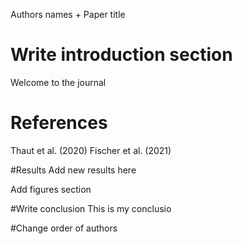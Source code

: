 Authors names + Paper title

# Write introduction section
Welcome to the journal

# References
Thaut et al. (2020)
Fischer et al. (2021)

#Results
Add new results here

Add figures section

#Write conclusion
This is my conclusio

#Change order of authors
